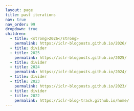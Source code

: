 ```yaml
---
layout: page
title: past iterations
nav: true
nav_order: 99
dropdown: true
children:
  - title: <strong>2026</strong>
    permalink: https://iclr-blogposts.github.io/2026/
  - title: divider
  - title: 2025
    permalink: https://iclr-blogposts.github.io/2025/
  - title: divider
  - title: 2024
    permalink: https://iclr-blogposts.github.io/2024/
  - title: divider
  - title: 2023
    permalink: https://iclr-blogposts.github.io/2023/
  - title: divider
  - title: 2022
    permalink: https://iclr-blog-track.github.io/home/
---
```


